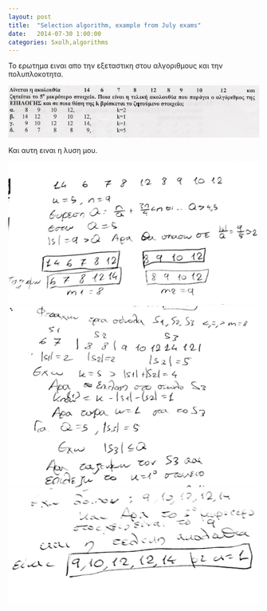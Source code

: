 ```yaml
---
layout: post
title:  "Selection algorithm, example from July exams"
date:   2014-07-30 1:00:00
categories: Sxolh,algorithms
---
```



Το ερωτημα ειναι απο την εξεταστικη στου αλγοριθμους και την πολυπλοκοτητα.

<img src="../images/sxolh_algorithms_selection_question.png">

Και αυτη ειναι η λυση μου.

<img src="../images/sxolh_algortihms_selection_1.jpg">

<img src="../images/sxolh_algortihms_selection_2.jpg">

<img src="../images/sxolh_algortihms_selection_3.jpg">